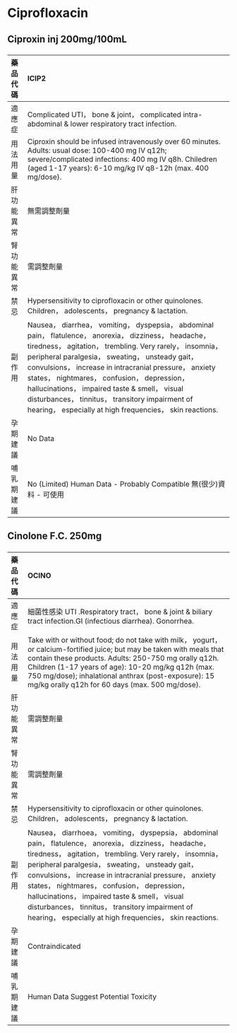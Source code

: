 # Ciprofloxacin

## Ciproxin inj 200mg/100mL

##### 

| 藥品代碼   | ICIP2                                                                                                                                                                                                                                                                                                                                                                                                                                                                                             |
|:-----------|:--------------------------------------------------------------------------------------------------------------------------------------------------------------------------------------------------------------------------------------------------------------------------------------------------------------------------------------------------------------------------------------------------------------------------------------------------------------------------------------------------|
| 適應症     | Complicated UTI， bone & joint， complicated intra-abdominal & lower respiratory tract infection.                                                                                                                                                                                                                                                                                                                                                                                                 |
| 用法用量   | Ciproxin should be infused intravenously over 60 minutes. Adults: usual dose: 100-400 mg IV q12h; severe/complicated infections: 400 mg IV q8h. Chiledren (aged 1-17 years): 6-10 mg/kg IV q8-12h (max. 400 mg/dose).                                                                                                                                                                                                                                                                             |
| 肝功能異常 | 無需調整劑量                                                                                                                                                                                                                                                                                                                                                                                                                                                                                      |
| 腎功能異常 | 需調整劑量                                                                                                                                                                                                                                                                                                                                                                                                                                                                                        |
| 禁忌       | Hypersensitivity to ciprofloxacin or other quinolones. Children， adolescents， pregnancy & lactation.                                                                                                                                                                                                                                                                                                                                                                                            |
| 副作用     | Nausea， diarrhea， vomiting， dyspepsia， abdominal pain， flatulence， anorexia， dizziness， headache， tiredness， agitation， trembling. Very rarely， insomnia， peripheral paralgesia， sweating， unsteady gait， convulsions， increase in intracranial pressure， anxiety states， nightmares， confusion， depression， hallucinations， impaired taste & smell， visual disturbances， tinnitus， transitory impairment of hearing， especially at high frequencies， skin reactions. |
| 孕期建議   | No Data                                                                                                                                                                                                                                                                                                                                                                                                                                                                                           |
| 哺乳期建議 | No (Limited) Human Data - Probably Compatible 無(很少)資料 - 可使用                                                                                                                                                                                                                                                                                                                                                                                                                               |

## Cinolone F.C. 250mg

##### 

| 藥品代碼   | OCINO                                                                                                                                                                                                                                                                                                                                                                                                                                                                                              |
|:-----------|:---------------------------------------------------------------------------------------------------------------------------------------------------------------------------------------------------------------------------------------------------------------------------------------------------------------------------------------------------------------------------------------------------------------------------------------------------------------------------------------------------|
| 適應症     | 細菌性感染 UTI .Respiratory tract， bone & joint & biliary tract infection.GI (infectious diarrhea). Gonorrhea.                                                                                                                                                                                                                                                                                                                                                                                    |
| 用法用量   | Take with or without food; do not take with milk， yogurt， or calcium-fortified juice; but may be taken with meals that contain these products. Adults: 250-750 mg orally q12h. Children (1-17 years of age): 10-20 mg/kg q12h (max. 750 mg/dose); inhalational anthrax (post-exposure): 15 mg/kg orally q12h for 60 days (max. 500 mg/dose).                                                                                                                                                     |
| 肝功能異常 | 需調整劑量                                                                                                                                                                                                                                                                                                                                                                                                                                                                                         |
| 腎功能異常 | 需調整劑量                                                                                                                                                                                                                                                                                                                                                                                                                                                                                         |
| 禁忌       | Hypersensitivity to ciprofloxacin or other quinolones. Children， adolescents， pregnancy & lactation.                                                                                                                                                                                                                                                                                                                                                                                             |
| 副作用     | Nausea， diarrhoea， vomiting， dyspepsia， abdominal pain， flatulence， anorexia， dizziness， headache， tiredness， agitation， trembling. Very rarely， insomnia， peripheral paralgesia， sweating， unsteady gait， convulsions， increase in intracranial pressure， anxiety states， nightmares， confusion， depression， hallucinations， impaired taste & smell， visual disturbances， tinnitus， transitory impairment of hearing， especially at high frequencies， skin reactions. |
| 孕期建議   | Contraindicated                                                                                                                                                                                                                                                                                                                                                                                                                                                                                    |
| 哺乳期建議 | Human Data Suggest Potential Toxicity                                                                                                                                                                                                                                                                                                                                                                                                                                                              |

